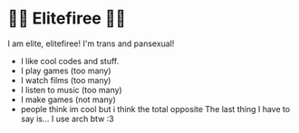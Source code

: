 # 🏳️‍⚧️ Elitefiree 🏳️‍⚧️
I am elite, elitefiree! I'm trans and pansexual! 
+ I like cool codes and stuff. 
+ I play games (too many)
+ I watch films (too many)
+ I listen to music (too many)
+ I make games (not many)
+ people think im cool but i think the total opposite
The last thing I have to say is... I use arch btw :3 
